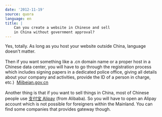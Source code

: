 ```yaml
---
date: '2012-11-19'
source: quora
language: en
title: |
    Can you create a website in Chinese and sell
    in China without government approval?
---
```


Yes, totally. As long as you host your website outside China, language
doesn\'t matter.\
\
Then if you want something like a .cn domain name or a proper host in a
Chinese data center, you will have to go through the registration
process which includes signing papers in a dedicated police office,
giving all details about your company and activities, provide the ID of
a person in charge, etc.) 
[Miibeian.gov.cn](http://www.miibeian.gov.cn)\
\
Another thing is that if you want to sell things in China, most of
Chinese people use [支付宝 Alipay](http://alipay.com) (from Alibaba). So
you will have to open an Alipay account which is not possible for
foreigners within the Mainland. You can find some companies that
provides gateway though.
